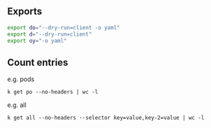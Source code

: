## Exports
```bash
export do="--dry-run=client -o yaml"
export d="--dry-run=client"
export oy="-o yaml"
```
## Count entries
e.g. pods
    
    k get po --no-headers | wc -l

e.g. all

    k get all --no-headers --selector key=value,key-2=value | wc -l